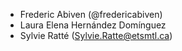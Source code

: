 * Frederic Abiven (@fredericabiven)
* Laura Elena Hernández Domínguez
* Sylvie Ratté (Sylvie.Ratte@etsmtl.ca)

